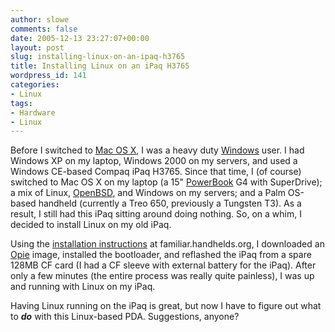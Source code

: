 ```yaml
---
author: slowe
comments: false
date: 2005-12-13 23:27:07+00:00
layout: post
slug: installing-linux-on-an-ipaq-h3765
title: Installing Linux on an iPaq H3765
wordpress_id: 141
categories:
- Linux
tags:
- Hardware
- Linux
---
```


Before I switched to [Mac OS X](http://www.apple.com/macosx/), I was a heavy duty [Windows](http://www.microsoft.com/windows/) user. I had Windows XP on my laptop, Windows 2000 on my servers, and used a Windows CE-based Compaq iPaq H3765. Since that time, I (of course) switched to Mac OS X on my laptop (a 15" [PowerBook](http://www.apple.com/powerbook/) G4 with SuperDrive); a mix of Linux, [OpenBSD](http://www.openbsd.org/), and Windows on my servers; and a Palm OS-based handheld (currently a Treo 650, previously a Tungsten T3). As a result, I still had this iPaq sitting around doing nothing. So, on a whim, I decided to install Linux on my old iPaq.

Using the [installation instructions](http://familiar.handhelds.org/releases/v0.8.2/install/) at familiar.handhelds.org, I downloaded an [Opie](http://opie.handhelds.org/) image, installed the bootloader, and reflashed the iPaq from a spare 128MB CF card (I had a CF sleeve with external battery for the iPaq). After only a few minutes (the entire process was really quite painless), I was up and running with Linux on my iPaq.

Having Linux running on the iPaq is great, but now I have to figure out what to **_do_** with this Linux-based PDA. Suggestions, anyone?

